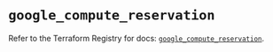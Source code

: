 # `google_compute_reservation`

Refer to the Terraform Registry for docs: [`google_compute_reservation`](https://registry.terraform.io/providers/hashicorp/google-beta/6.16.0/docs/resources/google_compute_reservation).
